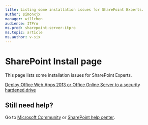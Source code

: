 ```yaml
---
title: Listing some installation issues for SharePoint Experts.
author: simonxjx
manager: willchen
audience: ITPro
ms.prod: sharepoint-server-itpro
ms.topic: article
ms.author: v-six
---
```


# SharePoint Install page

This page lists some installation issues for SharePoint Experts.

[Deploy Office Web Apps 2013 or Office Online Server to a security hardened drive](./deploy-office-web-apps-2013-or-office-online-server-to-a-security-hardened-drive.md)

## Still need help? 

Go to [Microsoft Community](https://answers.microsoft.com) or [SharePoint help center](https://support.office.com/sharepoint).